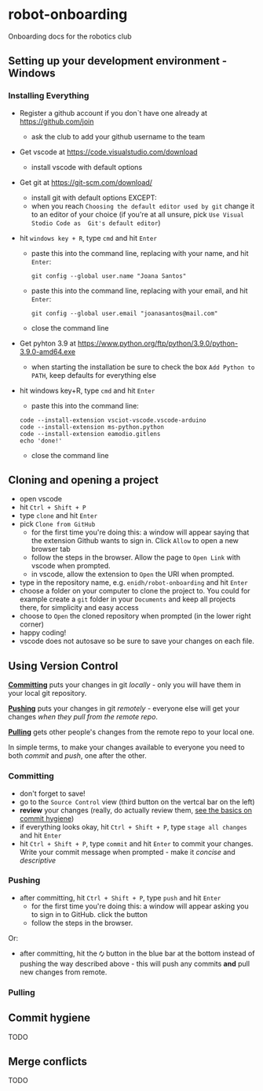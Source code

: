 # robot-onboarding
Onboarding docs for the robotics club

## Setting up your development environment - Windows

### Installing Everything
* Register a github account if you don`t have one already at https://github.com/join
    * ask the club to add your github username to the team

* Get vscode at https://code.visualstudio.com/download
    * install vscode with default options

* Get git at https://git-scm.com/download/
    * install git with default options EXCEPT:
    * when you reach `Choosing the default editor used by git` change it to 
an editor of your choice (if you're at all unsure, pick `Use Visual Stodio Code as 
Git's default editor`)
* hit `windows key + R`, type `cmd` and hit `Enter`
    * paste this into the command line, replacing with your name, and hit `Enter`:
        ```
        git config --global user.name "Joana Santos"
        ```
    * paste this into the command line, replacing with your email, and hit `Enter`:
        ```
        git config --global user.email "joanasantos@mail.com"
        ```
    * close the command line

* Get pyhton 3.9 at https://www.python.org/ftp/python/3.9.0/python-3.9.0-amd64.exe
    * when starting the installation be sure to check the box `Add Python to PATH`, keep
defaults for everything else

* hit windows key+R, type `cmd` and hit `Enter`
    * paste this into the command line:
    ```
    code --install-extension vsciot-vscode.vscode-arduino
    code --install-extension ms-python.python
    code --install-extension eamodio.gitlens
    echo 'done!'
    ```
    * close the command line


## Cloning and opening a project
* open vscode
* hit `Ctrl + Shift + P`
* type `clone` and hit `Enter`
* pick `Clone from GitHub`
    * for the first time you're doing this: a window will appear saying that the extension
Github wants to sign in. Click `Allow`
to open a new browser tab
    * follow the steps in the browser. Allow the page to `Open Link` with
    vscode when prompted.
    * in vscode, allow the extension to `Open` the URI when prompted.
* type in the repository name, e.g. `enidh/robot-onboarding` and hit `Enter`
* choose a folder on your computer to clone the project to. You could for example create
a `git` folder in your `Documents` and keep all projects there, for simplicity and easy access
* choose to `Open` the cloned repository when prompted (in the lower right corner)
* happy coding!
* vscode does not autosave so be sure to save your changes on each file.

## Using Version Control
[**Committing**](#committing) puts your changes in git _locally_ - only you will have them in your local git repository. 

[**Pushing**](#pushing) puts your changes in git _remotely_ - everyone else will get your changes 
_when they pull from the remote repo_.

[**Pulling**](#pulling) gets other people's changes from the remote repo to your local one.



In simple terms, to make your changes available to everyone you need to both _commit_ and _push_, one after the other.

### Committing
* don't forget to save!
* go to the `Source Control` view (third button on the vertcal bar on the
left)
* **review** your changes (really, do actually review them, 
[see the basics on commit hygiene](#commit-hygiene))
* if everything looks okay, hit `Ctrl + Shift + P`, type `stage all changes` and hit `Enter`
* hit `Ctrl + Shift + P`, type `commit` and hit `Enter` to commit your changes. Write your commit message when prompted - make it *concise* and
*descriptive*

### Pushing
* after committing, hit `Ctrl + Shift + P`, type `push` and hit `Enter`
    * for the first time you're doing this: a window will appear asking you
    to sign in to GitHub. click the button
    * follow the steps in the browser.

Or:

* after committing, hit the `🗘` button in the blue bar at the
bottom instead of pushing the way described above - this will push any 
commits **and** pull new changes from remote.

### Pulling


## Commit hygiene
TODO

## Merge conflicts
TODO

